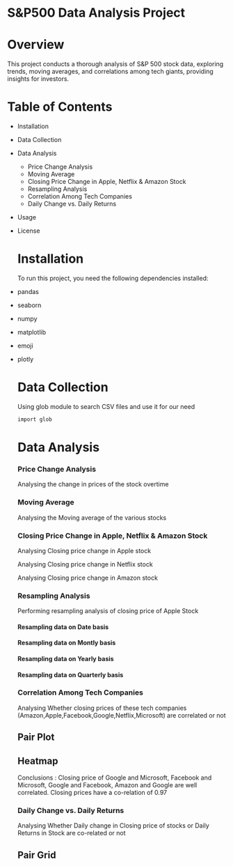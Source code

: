 # S&P500 Data Analysis Project

# Overview
This project conducts a thorough analysis of S&P 500 stock data, exploring trends, moving averages, and correlations among tech giants, providing insights for investors.

# Table of Contents

- Installation
- Data Collection
- Data Analysis
  - Price Change Analysis
  - Moving Average
  - Closing Price Change in Apple, Netflix & Amazon Stock
  - Resampling Analysis
  - Correlation Among Tech Companies
  - Daily Change vs. Daily Returns
- Usage
- License

  # Installation

  To run this project, you need the following dependencies installed:
- pandas
- seaborn
- numpy
- matplotlib
- emoji
- plotly

  # Data Collection

  Using glob module to search CSV files and use it for our need

  ```bash
  import glob
  ```

  # Data Analysis

  ### Price Change Analysis
  Analysing the change in prices of the stock overtime

  ### Moving Average
  Analysing the Moving average of the various stocks

  ### Closing Price Change in Apple, Netflix & Amazon Stock
  Analysing Closing price change in Apple stock

  Analysing Closing price change in Netflix stock

   Analysing Closing price change in Amazon stock

  ### Resampling Analysis
  Performing resampling analysis of closing price of Apple Stock

  #### Resampling data on Date basis
  #### Resampling data on Montly basis
  #### Resampling data on Yearly basis
  #### Resampling data on Quarterly basis

  ### Correlation Among Tech Companies
  Analysing Whether closing prices of these tech companies (Amazon,Apple,Facebook,Google,Netflix,Microsoft) are correlated 
  or not

  ## Pair Plot
  ## Heatmap

  Conclusions :
  Closing price of Google and Microsoft, Facebook and Microsoft, Google and Facebook, Amazon and Google are well 
  correlated. Closing prices have a co-relation of 0.97

  ### Daily Change vs. Daily Returns
  Analysing Whether Daily change in Closing price of stocks or Daily Returns in Stock are co-related or not

  ## Pair Grid
  

  
  
  
  











































  
